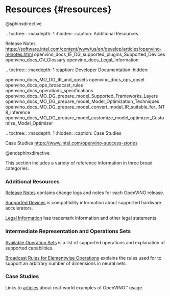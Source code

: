 # Resources {#resources}


@sphinxdirective

.. toctree::
   :maxdepth: 1
   :hidden:
   :caption: Additional Resources

   Release Notes <https://software.intel.com/content/www/us/en/develop/articles/openvino-relnotes.html>
   openvino_docs_IE_DG_supported_plugins_Supported_Devices
   openvino_docs_OV_Glossary
   openvino_docs_Legal_Information


.. toctree::
   :maxdepth: 1
   :caption: Developer Documentation
   :hidden:

   openvino_docs_MO_DG_IR_and_opsets
   openvino_docs_ops_opset
   openvino_docs_ops_broadcast_rules
   openvino_docs_operations_specifications
   openvino_docs_MO_DG_prepare_model_Supported_Frameworks_Layers
   openvino_docs_MO_DG_prepare_model_Model_Optimization_Techniques
   openvino_docs_MO_DG_prepare_model_convert_model_IR_suitable_for_INT8_inference
   openvino_docs_MO_DG_prepare_model_customize_model_optimizer_Customize_Model_Optimizer


.. toctree::
   :maxdepth: 1
   :hidden:
   :caption: Case Studies

   Case Studies <https://www.intel.com/openvino-success-stories>

@endsphinxdirective


This section includes a variety of reference information in three broad categories.

### Additional Resources
[Release Notes](https://software.intel.com/content/www/us/en/develop/articles/openvino-relnotes.html) contains change logs and notes for each OpenVINO release.

[Supported Devices](../OV_Runtime_UG/supported_plugins/Supported_Devices.md) is compatibility information about supported hardware accelerators.

[Legal Information](../Legal_Information.md) has trademark information and other legal statements.

### Intermediate Representation and Operations Sets
[Available Operation Sets](../ops/opset.md) is a list of supported operations and explanation of supported capabilities.

[Broadcast Rules for Elementwise Operations](../ops/broadcast_rules.md) explains the rules used for to support an arbitrary number of dimensions in neural nets.

### Case Studies
Links to [articles](https://www.intel.com/openvino-success-stories) about real-world examples of OpenVINO™ usage.
